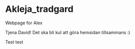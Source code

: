 # Akleja_tradgard
Webpage for Alex

Tjena David! 
Det ska bli kul att göra hemsidan tillsammans :)

Test test
